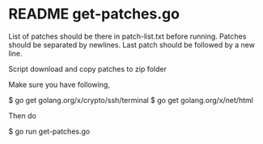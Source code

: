 # README get-patches.go #

List of patches should be there in patch-list.txt before running. Patches should be separated by newlines. Last patch should be followed by a new line.

Script download and copy patches to zip folder

Make sure you have following,

$ go get golang.org/x/crypto/ssh/terminal
$ go get golang.org/x/net/html

Then do

$ go run get-patches.go
